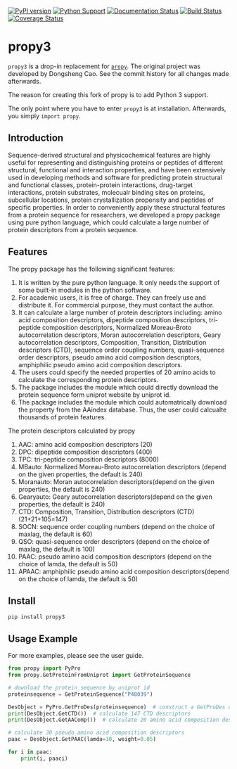 [![PyPI version](https://badge.fury.io/py/propy3.svg)](https://badge.fury.io/py/propy3)
[![Python Support](https://img.shields.io/pypi/pyversions/propy3.svg)](https://pypi.org/project/propy3/)
[![Documentation Status](https://readthedocs.org/projects/propy3/badge/?version=latest)](https://propy3.readthedocs.io/en/latest/?badge=latest)
[![Build Status](https://travis-ci.org/MartinThoma/propy3.svg?branch=master)](https://travis-ci.org/MartinThoma/propy3)
[![Coverage Status](https://coveralls.io/repos/github/MartinThoma/propy3/badge.svg?branch=master)](https://coveralls.io/github/MartinThoma/propy3?branch=master)

# propy3

`propy3` is a drop-in replacement for [`propy`](https://code.google.com/archive/p/protpy/).
The original project was developed by Dongsheng Cao. See the commit history
for all changes made afterwards.

The reason for creating this fork of propy is to add Python 3 support.

The only point where you have to enter `propy3` is at installation. Afterwards,
you simply `import propy`.

## Introduction

Sequence-derived structural and physicochemical features are highly useful for
representing and distinguishing proteins or peptides of different structural,
functional and interaction properties, and have been extensively used in
developing methods and software for predicting protein structural and
functional classes, protein-protein interactions, drug-target interactions,
protein substrates, molecualr binding sites on proteins, subcellular locations,
protein crystallization propensity and peptides of specific properties. In
order to conveniently apply these structural features from a protein sequence
for researchers, we developed a propy package using pure python language, which
could calculate a large number of protein descriptors from a protein sequence.

## Features

The propy package has the following significant features:

1. It is written by the pure python language. It only needs the support of some
   built-in modules in the python software.
2. For academic users, it is free of charge. They can freely use and distribute
   it. For commercial purpose, they must contact the author.
3. It can calculate a large number of protein descriptors including: amino acid
   composition descriptors, dipeptide composition descriptors, tri-peptide
   composition descriptors, Normalized Moreau-Broto autocorrelation
   descriptors, Moran autocorrelation descriptors, Geary autocorrelation
   descriptors, Composition, Transition, Distribution descriptors (CTD),
   sequence order coupling numbers, quasi-sequence order descriptors, pseudo
   amino acid composition descriptors, amphiphilic pseudo amino acid
   composition descriptors.
4. The users could specify the needed properties of 20 amino acids to calculate
   the corresponding protein descriptors.
5. The package includes the module which could directly download the protein
   sequence form uniprot website by uniprot id.
6. The package includes the module which could automatrically download the
   property from the AAindex database. Thus, the user could calcualte thousands
   of protein features.

The protein descriptors calculated by propy

1. AAC: amino acid composition descriptors (20)
2. DPC: dipeptide composition descriptors (400)
3. TPC: tri-peptide composition descriptors (8000)
4. MBauto: Normalized Moreau-Broto autocorrelation descriptors (depend on the given properties, the default is 240)
5. Moranauto: Moran autocorrelation descriptors(depend on the given properties, the default is 240)
6. Gearyauto: Geary autocorrelation descriptors(depend on the given properties, the default is 240)
6. CTD: Composition, Transition, Distribution descriptors (CTD) (21+21+105=147)
7. SOCN: sequence order coupling numbers (depend on the choice of maxlag, the default is 60)
8. QSO: quasi-sequence order descriptors (depend on the choice of maxlag, the default is 100)
9. PAAC: pseudo amino acid composition descriptors (depend on the choice of lamda, the default is 50)
10. APAAC: amphiphilic pseudo amino acid composition descriptors(depend on the choice of lamda, the default is 50)

## Install

```
pip install propy3
```

## Usage Example

For more examples, please see the user guide.

```python
from propy import PyPro
from propy.GetProteinFromUniprot import GetProteinSequence

# download the protein sequence by uniprot id
proteinsequence = GetProteinSequence("P48039")

DesObject = PyPro.GetProDes(proteinsequence)  # construct a GetProDes object
print(DesObject.GetCTD())  # calculate 147 CTD descriptors
print(DesObject.GetAAComp())  # calculate 20 amino acid composition descriptors

# calculate 30 pseudo amino acid composition descriptors
paac = DesObject.GetPAAC(lamda=10, weight=0.05)

for i in paac:
    print(i, paaci)
```
